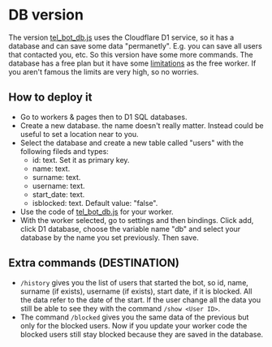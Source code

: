 # DB version
The version [tel_bot_db.js](./tel_bot_db.js) uses the Cloudflare D1 service, so it has a database and can save some data "permanetly". E.g. you can save all users that contacted you, etc. So this version have some more commands. The database has a free plan but it have some [limitations](https://developers.cloudflare.com/d1/platform/limits/) as the free worker. If you aren't famous the limits are very high, so no worries.

## How to deploy it
- Go to workers & pages then to D1 SQL databases.
- Create a new database. the name doesn't really matter. Instead could be useful to set a location near to you.
- Select the database and create a new table called "users" with the following fileds and types:
    - id: text. Set it as primary key.
    - name: text.
    - surname: text.
    - username: text.
    - start_date: text.
    - isblocked: text. Default value: "false".
- Use the code of [tel_bot_db.js](./tel_bot_db.js) for your worker.
- With the worker selected, go to settings and then bindings. Click add, click D1 database, choose the variable name "db" and select your database by the name you set previously. Then save.

## Extra commands (DESTINATION)
- `/history` gives you the list of users that started the bot, so id, name, surname (if exists), username (if exists), start date, if it is blocked. All the data refer to the date of the start. If the user change all the data you still be able to see they with the command `/show <User ID>`.
- The command `/blocked` gives you the same data of the previous but only for the blocked users. Now if you update your worker code the blocked users still stay blocked because they are saved in the database.
